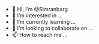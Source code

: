 - 👋 Hi, I’m @Simranbarg
- 👀 I’m interested in ...
- 🌱 I’m currently learning ...
- 💞️ I’m looking to collaborate on ...
- 📫 How to reach me ...

<!---
Simranbarg/Simranbarg is a ✨ special ✨ repository because its `README.md` (this file) appears on your GitHub profile.
You can click the Preview link to take a look at your changes.
--->
